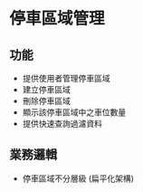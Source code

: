 # 停車區域管理

## 功能
* 提供使用者管理停車區域
* 建立停車區域
* 刪除停車區域
* 顯示該停車區域中之車位數量
* 提供快速查詢過濾資料

## 業務邏輯
* 停車區域不分層級 (扁平化架構)